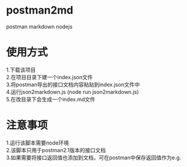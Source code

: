 # postman2md
postman markdown nodejs 
# 使用方式 #
1.下载该项目<br>
2.在项目目录下建一个index.json文件<br>
3.将postman导出的接口文档内容粘贴到index.json文件中<br>
4.运行json2markdown.js (node run json2markdown.js)<br>
5.在改目录下会生成一个index.md文件<br>

# **注意事项** #
1.运行该脚本需要node环境<br>
2.该脚本只用于postman2.1版本的接口文档<br>
3.如果需要将接口返回值也添加到文档，可在postman中保存返回值作为e.g. <br>
